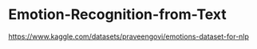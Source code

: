 # Emotion-Recognition-from-Text

https://www.kaggle.com/datasets/praveengovi/emotions-dataset-for-nlp
